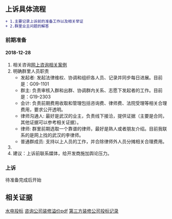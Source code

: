 ## 上诉具体流程
```diff
+ 1.主要记录上诉前的准备工作以及相关举证
+ 2.群里业主问题的解答
```

### 前期准备
#### 2018-12-28
1. 相关咨询[网上咨询相关案例](http://public.66law.cn/question/18245562.aspx)
2. 明确群里人员职责
   * 发起者: 发起法律维权、协调和组织各人员、记录并同步每日进展。目前是：G09-1101
   * 群主: 负责审核入群和出群、协调群内关系、志愿下发起者的工作。目前是：G19-2303
   * 会计: 负责前期费用收取和管理包括咨询费、律师费、法院受理等相关合理费用，要求公开透明。
   * 律师沟通人: 最好是武汉的业主，负责线下接洽，提供证据（主要是合同，其他证据可以参考相关证据）。
   * 律师: 群里前期选取一个靠谱的律师，最好是熟人或者朋友介绍。目前我联系的是网上找的武汉的李律师。
   * 普通群成员: 支持以上人员的工作，并合除律师外人员分摊相关合理费用。
3. 
4. 建议：上诉前联系媒体，给开发商施加舆论压力。

### 上诉
待准备完成后开始


## 相关证据
[水电投标](http://www.cscec5b3.com/show.asp?id=17658)
[咨询公司装修溢价pdf](http://image.limhu.com/%E6%98%93%E5%B1%852017%E6%8B%9B%E5%95%86%E4%B8%9C%E5%9F%8E%E5%8D%8E%E5%BA%9C%E9%A1%B9%E7%9B%AE_%E6%8A%95%E6%A0%87%E6%8A%A5%E5%91%8A.pdf)
[第三方装修公司投标记录](http://image.limhu.com/WechatIMG107.png)
